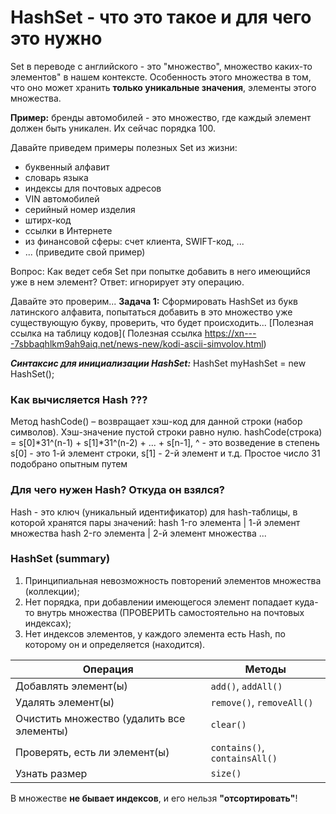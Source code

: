 # HashSet - что это такое и для чего это нужно
Set в переводе с английского - это "множество",
множество каких-то элементов" в нашем контексте.
Особенность этого множества в том, что оно может хранить 
**только уникальные значения**, элементы этого множества.

**Пример:**
бренды автомобилей - это множество, где каждый элемент должен быть уникален.
Их сейчас порядка 100.












Давайте приведем примеры полезных Set из жизни:
- буквенный алфавит
- словарь языка
- индексы для почтовых адресов
- VIN автомобилей
- серийный номер изделия
- штирх-код
- ссылки в Интернете
- из финансовой сферы: счет клиента, SWIFT-код, ...
- ... (приведите свой пример)

Вопрос: Как ведет себя Set при попытке добавить в него имеющийся уже в нем элемент?
Ответ: игнорирует эту операцию.

Давайте это проверим...
**Задача 1:** Сформировать HashSet из букв латинского алфавита, попытаться добавить в это множество
уже существующую букву, проверить, что будет происходить...
[Полезная ссылка на таблицу кодов]( Полезная ссылка https://xn----7sbbaqhlkm9ah9aiq.net/news-new/kodi-ascii-simvolov.html)

**_Синтаксис для инициализации HashSet:_**
HashSet<Type> myHashSet = new HashSet<Type>();

### Как вычисляется Hash ???
Метод hashCode() – возвращает хэш-код для данной строки (набор символов).
Хэш-значение пустой строки равно нулю.
hashCode(строка) = s[0]*31^(n-1) + s[1]*31^(n-2) + ... + s[n-1], ^ - это возведение в степень
s[0] - это 1-й элемент строки, s[1] - 2-й элемент и т.д.
Простое число 31 подобрано опытным путем

### Для чего нужен Hash? Откуда он взялся?
Hash - это ключ (уникальный идентификатор) для hash-таблицы, в которой хранятся
пары значений:
hash 1-го элемента | 1-й элемент множества
hash 2-го элемента | 2-й элемент множества
...

### HashSet (summary)
1. Принципиальная невозможность повторений элементов множества (коллекции);
2. Нет порядка, при добавлении имеющегося элемент попадает куда-то внутрь множества
   (ПРОВЕРИТЬ самостоятельно на почтовых индексах);
3. Нет индексов элементов, у каждого элемента есть Hash, по которому он и определяется (находится).

| Операция | Методы |
| --- | --- |
| Добавлять элемент(ы) | `add()`, `addAll()` |
| Удалять элемент(ы) | `remove()`, `removeAll()` |
| Очистить множество (удалить все элементы) | `clear()` |
| Проверять, есть ли элемент(ы) | `contains()`, `containsAll()` |
| Узнать размер | `size()` |

В множестве **не бывает индексов**, и его нельзя **"отсортировать"**!
